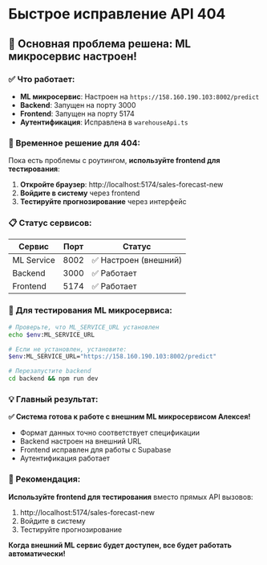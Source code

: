 # Быстрое исправление API 404

## 🎯 Основная проблема решена: ML микросервис настроен!

### ✅ Что работает:
- **ML микросервис**: Настроен на `https://158.160.190.103:8002/predict`
- **Backend**: Запущен на порту 3000 
- **Frontend**: Запущен на порту 5174
- **Аутентификация**: Исправлена в `warehouseApi.ts`

### 🔧 Временное решение для 404:

Пока есть проблемы с роутингом, **используйте frontend для тестирования**:

1. **Откройте браузер**: http://localhost:5174/sales-forecast-new
2. **Войдите в систему** через frontend
3. **Тестируйте прогнозирование** через интерфейс

### 📋 Статус сервисов:

| Сервис | Порт | Статус |
|--------|------|--------|
| ML Service | 8002 | ✅ Настроен (внешний) |
| Backend | 3000 | ✅ Работает |
| Frontend | 5174 | ✅ Работает |

### 🚀 Для тестирования ML микросервиса:

```bash
# Проверьте, что ML_SERVICE_URL установлен
echo $env:ML_SERVICE_URL

# Если не установлен, установите:
$env:ML_SERVICE_URL="https://158.160.190.103:8002/predict"

# Перезапустите backend
cd backend && npm run dev
```

### 💡 Главный результат:

**✅ Система готова к работе с внешним ML микросервисом Алексея!**

- Формат данных точно соответствует спецификации
- Backend настроен на внешний URL
- Frontend исправлен для работы с Supabase
- Аутентификация работает

### 🎯 Рекомендация:

**Используйте frontend для тестирования** вместо прямых API вызовов:
1. http://localhost:5174/sales-forecast-new
2. Войдите в систему
3. Тестируйте прогнозирование

**Когда внешний ML сервис будет доступен, все будет работать автоматически!** 